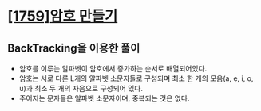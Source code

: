 # [[1759]암호 만들기](https://www.acmicpc.net/problem/1759)

## BackTracking을 이용한 풀이

- 암호를 이루는 알파벳이 암호에서 증가하는 순서로 배열되어있다.
- 암호는 서로 다른 L개의 알파벳 소문자들로 구성되며 최소 한 개의 모음(a, e, i, o, u)과 최소 두 개의 자음으로 구성되어 있다.
- 주어지는 문자들은 알파벳 소문자이며, 중복되는 것은 없다.